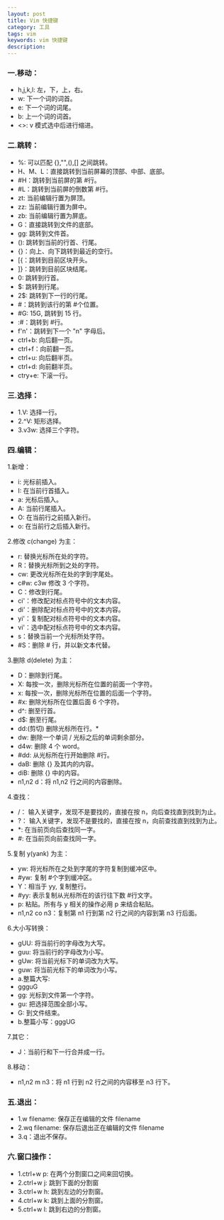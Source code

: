 ```yaml
---
layout: post
title: Vim 快捷键
category: 工具
tags: vim
keywords: vim 快捷键
description:
---
```


### 一.移动：

* h,j,k,l: 左，下，上，右。
* w: 下一个词的词首。
* e: 下一个词的词尾。
* b: 上一个词的词首。
* <>: v 模式选中后进行缩进。

### 二.跳转：

* %: 可以匹配 {},"",(),[] 之间跳转。
* H、M、L：直接跳转到当前屏幕的顶部、中部、底部。
* #H：跳转到当前屏的第 #行。
* #L：跳转到当前屏的倒数第 #行。
* zt: 当前编辑行置为屏顶。
* zz: 当前编辑行置为屏中。
* zb: 当前编辑行置为屏底。
* G：直接跳转到文件的底部。
* gg: 跳转到文件首。
* (): 跳转到当前的行首、行尾。
* {}：向上、向下跳转到最近的空行。
* [{：跳转到目前区块开头。
* ]}：跳转到目前区块结尾。
* 0: 跳转到行首。
* $: 跳转到行尾。
* 2$: 跳转到下一行的行尾。
* #：跳转到该行的第 #个位置。
* #G: 15G, 跳转到 15 行。
* :#：跳转到 #行。
* f'n'：跳转到下一个 "n" 字母后。
* ctrl+b: 向后翻一页。
* ctrl+f：向前翻一页。
* ctrl+u: 向后翻半页。
* ctrl+d: 向前翻半页。
* ctry+e: 下滚一行。

### 三.选择：

* 1.V: 选择一行。
* 2.^V: 矩形选择。
* 3.v3w: 选择三个字符。

### 四.编辑：

1.新增：
*  i: 光标前插入。
*  I: 在当前行首插入。
*  a: 光标后插入。
*  A: 当前行尾插入。
*  O: 在当前行之前插入新行。
*  o: 在当前行之后插入新行。

2.修改 c(change) 为主：
* r: 替换光标所在处的字符。
* R：替换光标所到之处的字符。
* cw: 更改光标所在处的字到字尾处。
* c#w: c3w 修改 3 个字符。
* C：修改到行尾。
* ci'：修改配对标点符号中的文本内容。
* di'：删除配对标点符号中的文本内容。
* yi'：复制配对标点符号中的文本内容。
* vi'：选中配对标点符号中的文本内容。
* s：替换当前一个光标所处字符。
* #S：删除 # 行，并以新文本代替。

3.删除 d(delete) 为主：
* D：删除到行尾。
* X: 每按一次，删除光标所在位置的前面一个字符。
* x: 每按一次，删除光标所在位置的后面一个字符。
* #x: 删除光标所在位置后面 6 个字符。
* d^: 删至行首。
* d$: 删至行尾。
* dd:(剪切) 删除光标所在行。*
* dw: 删除一个单词 / 光标之后的单词剩余部分。
* d4w: 删除 4 个 word。
* #dd: 从光标所在行开始删除 #行。
* daB: 删除 {} 及其内的内容。
* diB: 删除 {} 中的内容。
* n1,n2 d：将 n1,n2 行之间的内容删除。

4.查找：
* /： 输入关键字，发现不是要找的，直接在按 n，向后查找直到找到为止。
* ?： 输入关键字，发现不是要找的，直接在按 n，向前查找直到找到为止。
* *: 在当前页向后查找同一字。
* #: 在当前页向前查找同一字。

5.复制 y(yank) 为主：
* yw: 将光标所在之处到字尾的字符复制到缓冲区中。
* #yw: 复制 #个字到缓冲区。
* Y：相当于 yy, 复制整行。
* #yy: 表示复制从光标所在的该行往下数 #行文字。
* p: 粘贴。所有与 y 相关的操作必用 p 来结合粘贴。
* n1,n2 co n3：复制第 n1 行到第 n2 行之间的内容到第 n3 行后面。

6.大小写转换：
* gUU: 将当前行的字母改为大写。
* guu: 将当前行的字母改为小写。
* gUw: 将当前光标下的单词改为大写。
* guw: 将当前光标下的单词改为小写。
* a.整篇大写:
* ggguG
* gg: 光标到文件第一个字符。
* gu: 把选择范围全部小写。
* G: 到文件结束。
* b.整篇小写：gggUG

7.其它：
* J：当前行和下一行合并成一行。

8.移动：
* n1,n2 m n3：将 n1 行到 n2 行之间的内容移至 n3 行下。

### 五.退出：
*  1.w filename: 保存正在编辑的文件 filename
*  2.wq filename: 保存后退出正在编辑的文件 filename
*  3.q：退出不保存。

### 六.窗口操作：
*  1.ctrl+w p: 在两个分割窗口之间来回切换。
*  2.ctrl+w j: 跳到下面的分割窗
*  3.ctrl+w h: 跳到左边的分割窗。
*  4.ctrl+w k: 跳到上面的分割窗。
*  5.ctrl+w l: 跳到右边的分割窗。
